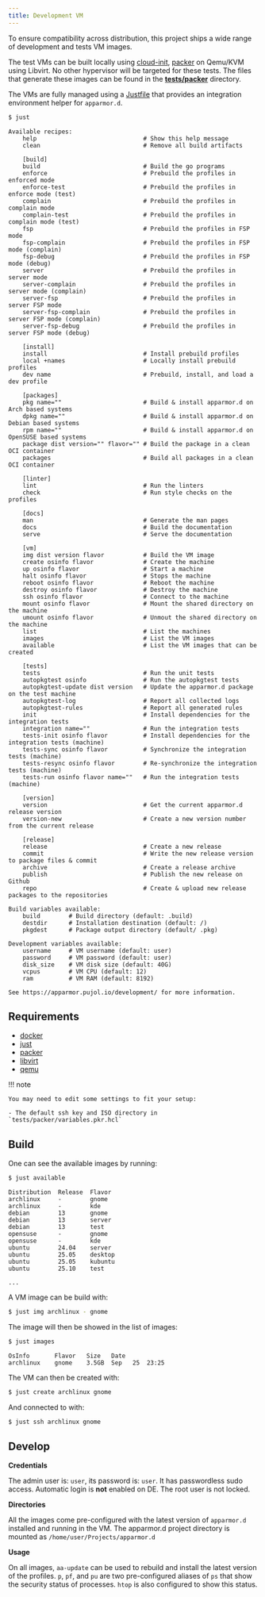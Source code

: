 ```yaml
---
title: Development VM
---
```


To ensure compatibility across distribution, this project ships a wide range of development and tests VM images.

The test VMs can be built locally using [cloud-init](https://cloud-init.io/), [packer](https://www.packer.io/) on Qemu/KVM using Libvirt. No other hypervisor will be targeted for these tests. The files that generate these images can be found in the **[tests/packer](https://github.com/roddhjav/apparmor.d/tree/main/tests/packer)** directory.

The VMs are fully managed using a [Justfile](https://github.com/casey/just) that provides an integration environment helper for `apparmor.d`.

```sh
$ just
```

```
Available recipes:
    help                              # Show this help message
    clean                             # Remove all build artifacts

    [build]
    build                             # Build the go programs
    enforce                           # Prebuild the profiles in enforced mode
    enforce-test                      # Prebuild the profiles in enforce mode (test)
    complain                          # Prebuild the profiles in complain mode
    complain-test                     # Prebuild the profiles in complain mode (test)
    fsp                               # Prebuild the profiles in FSP mode
    fsp-complain                      # Prebuild the profiles in FSP mode (complain)
    fsp-debug                         # Prebuild the profiles in FSP mode (debug)
    server                            # Prebuild the profiles in server mode
    server-complain                   # Prebuild the profiles in server mode (complain)
    server-fsp                        # Prebuild the profiles in server FSP mode
    server-fsp-complain               # Prebuild the profiles in server FSP mode (complain)
    server-fsp-debug                  # Prebuild the profiles in server FSP mode (debug)

    [install]
    install                           # Install prebuild profiles
    local +names                      # Locally install prebuild profiles
    dev name                          # Prebuild, install, and load a dev profile

    [packages]
    pkg name=""                       # Build & install apparmor.d on Arch based systems
    dpkg name=""                      # Build & install apparmor.d on Debian based systems
    rpm name=""                       # Build & install apparmor.d on OpenSUSE based systems
    package dist version="" flavor="" # Build the package in a clean OCI container
    packages                          # Build all packages in a clean OCI container

    [linter]
    lint                              # Run the linters
    check                             # Run style checks on the profiles

    [docs]
    man                               # Generate the man pages
    docs                              # Build the documentation
    serve                             # Serve the documentation

    [vm]
    img dist version flavor           # Build the VM image
    create osinfo flavor              # Create the machine
    up osinfo flavor                  # Start a machine
    halt osinfo flavor                # Stops the machine
    reboot osinfo flavor              # Reboot the machine
    destroy osinfo flavor             # Destroy the machine
    ssh osinfo flavor                 # Connect to the machine
    mount osinfo flavor               # Mount the shared directory on the machine
    umount osinfo flavor              # Unmout the shared directory on the machine
    list                              # List the machines
    images                            # List the VM images
    available                         # List the VM images that can be created

    [tests]
    tests                             # Run the unit tests
    autopkgtest osinfo                # Run the autopkgtest tests
    autopkgtest-update dist version   # Update the apparmor.d package on the test machine
    autopkgtest-log                   # Report all collected logs
    autopkgtest-rules                 # Report all generated rules
    init                              # Install dependencies for the integration tests
    integration name=""               # Run the integration tests
    tests-init osinfo flavor          # Install dependencies for the integration tests (machine)
    tests-sync osinfo flavor          # Synchronize the integration tests (machine)
    tests-resync osinfo flavor        # Re-synchronize the integration tests (machine)
    tests-run osinfo flavor name=""   # Run the integration tests (machine)

    [version]
    version                           # Get the current apparmor.d release version
    version-new                       # Create a new version number from the current release

    [release]
    release                           # Create a new release
    commit                            # Write the new release version to package files & commit
    archive                           # Create a release archive
    publish                           # Publish the new release on Github
    repo                              # Create & upload new release packages to the repositories

Build variables available:
    build        # Build directory (default: .build)
    destdir      # Installation destination (default: /)
    pkgdest      # Package output directory (default/ .pkg)

Development variables available:
    username     # VM username (default: user)
    password     # VM password (default: user)
    disk_size    # VM disk size (default: 40G)
    vcpus        # VM CPU (default: 12)
    ram          # VM RAM (default: 8192)

See https://apparmor.pujol.io/development/ for more information.
```

## Requirements

* [docker](https://www.docker.com/)
* [just](https://github.com/casey/just)
* [packer](https://www.packer.io/)
* [libvirt](https://libvirt.org/)
* [qemu](https://www.qemu.org/)

!!! note

    You may need to edit some settings to fit your setup:

    - The default ssh key and ISO directory in `tests/packer/variables.pkr.hcl`

## Build

One can see the available images by running:

```sh
$ just available
```

```
Distribution  Release  Flavor
archlinux     -        gnome
archlinux     -        kde
debian        13       gnome
debian        13       server
debian        13       test
opensuse      -        gnome
opensuse      -        kde
ubuntu        24.04    server
ubuntu        25.05    desktop
ubuntu        25.05    kubuntu
ubuntu        25.10    test

...
```

A VM image can be build with:

```sh
$ just img archlinux - gnome
```

The image will then be showed in the list of images:

```sh
$ just images
```

```
OsInfo       Flavor   Size   Date      
archlinux    gnome    3.5GB  Sep   25  23:25
```

The VM can then be created with:

```sh
$ just create archlinux gnome
```

And connected to with:

```sh
$ just ssh archlinux gnome
```

## Develop

**Credentials**

The admin user is: `user`, its password is: `user`. It has passwordless sudo access. Automatic login is **not** enabled on DE. The root user is not locked.

**Directories**

All the images come pre-configured with the latest version of `apparmor.d` installed and running in the VM. The apparmor.d project directory is mounted as `/home/user/Projects/apparmor.d`

**Usage**

On all images, `aa-update` can be used to rebuild and install the latest version of the profiles. `p`, `pf`, and `pu` are two pre-configured aliases of `ps` that show the security status of processes. `htop` is also configured to show this status.
